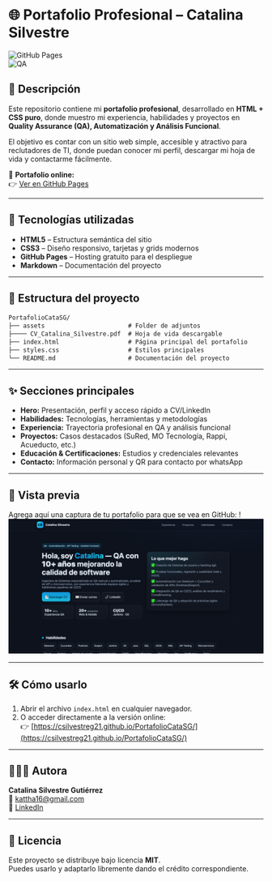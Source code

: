 # 🌐 Portafolio Profesional – Catalina Silvestre

![GitHub Pages](https://img.shields.io/badge/deploy-GitHub%20Pages-blue)  
![QA](https://img.shields.io/badge/role-QA%20Engineer%20%2F%20Analista%20Funcional-blueviolet)  

## 📖 Descripción
Este repositorio contiene mi **portafolio profesional**, desarrollado en **HTML + CSS puro**, donde muestro mi experiencia, habilidades y proyectos en **Quality Assurance (QA), Automatización y Análisis Funcional**.  

El objetivo es contar con un sitio web simple, accesible y atractivo para reclutadores de TI, donde puedan conocer mi perfil, descargar mi hoja de vida y contactarme fácilmente.  

🔗 **Portafolio online:**  
👉 [Ver en GitHub Pages](https://csilvestreg21.github.io/PortafolioCataSG/)

---

## 🚀 Tecnologías utilizadas
- **HTML5** – Estructura semántica del sitio  
- **CSS3** – Diseño responsivo, tarjetas y grids modernos  
- **GitHub Pages** – Hosting gratuito para el despliegue  
- **Markdown** – Documentación del proyecto  

---

## 📂 Estructura del proyecto
```
PortafolioCataSG/
├── assets                       # Folder de adjuntos
├──── CV_Catalina_Silvestre.pdf  # Hoja de vida descargable
├── index.html                   # Página principal del portafolio
├── styles.css                   # Estilos principales
└── README.md                    # Documentación del proyecto
```

---

## ✨ Secciones principales
- **Hero:** Presentación, perfil y acceso rápido a CV/LinkedIn  
- **Habilidades:** Tecnologías, herramientas y metodologías  
- **Experiencia:** Trayectoria profesional en QA y análisis funcional  
- **Proyectos:** Casos destacados (SuRed, MO Tecnología, Rappi, Acueducto, etc.)  
- **Educación & Certificaciones:** Estudios y credenciales relevantes  
- **Contacto:** Información personal y QR para contacto por whatsApp  

---

## 📸 Vista previa
Agrega aquí una captura de tu portafolio para que se vea en GitHub:
!![preview](assets/preview.png)

---

## 🛠️ Cómo usarlo
1. Abrir el archivo `index.html` en cualquier navegador.  
2. O acceder directamente a la versión online:  
   👉 [https://csilvestreg21.github.io/PortafolioCataSG/](https://csilvestreg21.github.io/PortafolioCataSG/)

---

## 👩🏻‍💻 Autora
**Catalina Silvestre Gutiérrez**  
📧 [kattha16@gmail.com](mailto:kattha16@gmail.com)  
🔗 [LinkedIn](https://www.linkedin.com/in/catalinasilvestre)

---

## 📜 Licencia
Este proyecto se distribuye bajo licencia **MIT**.  
Puedes usarlo y adaptarlo libremente dando el crédito correspondiente.
